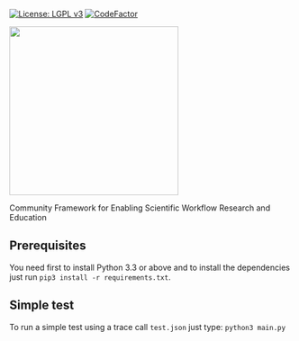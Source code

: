 [![License: LGPL v3][license-badge]](LICENSE)
[![CodeFactor][codefactor-badge]][codefactor-link]

<a href="https://workflowhub.org" target="_blank"><img src="https://workflowhub.org/assets/images/logo-horizontal.png" width="300" /></a>

Community Framework for Enabling Scientific Workflow Research and Education

## Prerequisites

You need first to install Python 3.3 or above and to install the 
dependencies just run `pip3 install -r requirements.txt`.

## Simple test

To run a simple test using a trace call `test.json` just type: `python3 main.py`

[license-badge]:       https://img.shields.io/badge/License-LGPL%20v3-blue.svg
[codefactor-badge]:    https://www.codefactor.io/repository/github/workflowhub/workflowhub/badge
[codefactor-link]:     https://www.codefactor.io/repository/github/workflowhub/workflowhub
